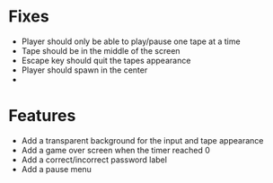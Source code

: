 # Fixes
- Player should only be able to play/pause one tape at a time
- Tape should be in the middle of the screen
- Escape key should quit the tapes appearance
- Player should spawn in the center
-

# Features
- Add a transparent background for the input and tape appearance
- Add a game over screen when the timer reached 0
- Add a correct/incorrect password label
- Add a pause menu

